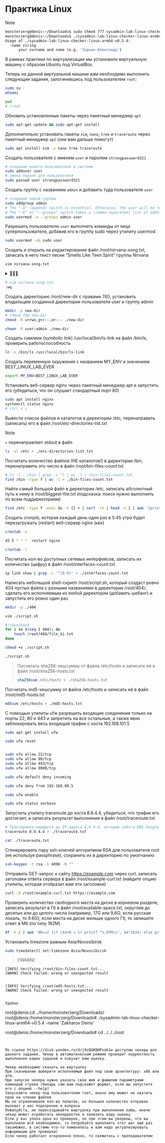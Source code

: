 # Практика Linux
> [!note]
> ```bash
> monsterzerg@denis:~/Downloads$ sudo chmod 777 sysadmin-lab-linux-checker-linux-arm64-v0.5.4
> monsterzerg@denis:~/Downloads$ ./sysadmin-lab-linux-checker-linux-arm64-v0.5.4 --help
> Usage of ./sysadmin-lab-linux-checker-linux-arm64-v0.5.4:
>   -name string
>     	your surname and name (e.g. 'Зоркин Александр')
> ```

В рамках практики по виртуализации мы установили виртуальную машину с образом Ubuntu под VirtualBox.

Теперь на данной виртуальной машине вам необходимо выполнить следующие задания,
залогинившись под пользователем `root`:
```sh
sudo su -
whoami
```

```sh
pwd
# /root
```

Обновить установленные пакеты через пакетный менеджер `apt`
```sh
sudo apt-get update && sudo apt-get install
```

Дополнительно установить пакеты `vim`, `nano`, `tree` и `traceroute` через пакетный менеджер `apt` (они вам дальше помогут)
```sh
sudo apt install vim -y nano tree traceroute
```

Создать пользователя с именем `user` и паролем `strongpassword321`
```sh
# cоздание нового пользователя в системе
sudo adduser user
# смена пароля для пользователя
sudo passwd user strongpassword321
```

Создать группу с названием `admin` и добавить туда пользователя `user`
```sh
# создание новой группы
sudo addgroup admin
# The "-a" (append) switch is essential. Otherwise, the user will be removed from any groups, not in the list.
# The "-G" or "--groups" switch takes a (comma-separated) list of additional groups to assign the user to.
sudo usermod -a --groups admin user
```

Разрешить пользователю `user` выполнять команды от лица суперпользователя, добавив его в группу sudo через утилиту usermod
```sh
sudo usermod -aG sudo user
```

Создать и открыть на редактирование файл /root/nirvana-song.txt, записать в него текст песни “Smells Like Teen Spirit” группы Nirvana
```sh
vim nirvana-song.txt
```
<details>
<summary>🤘🗿🎸</summary>

```toml
[Verse 1]
Load up on guns, bring your friends
It's fun to lose and to pretend
She's over-bored and self-assured
Oh no, I know a dirty word

[Pre-Chorus]
Hello, hello, hello, how low
Hello, hello, hello, how low
Hello, hello, hello, how low
Hello, hello, hello

[Chorus]
With the lights out, it's less dangerous
Here we are now, entertain us
I feel stupid and contagious
Here we are now, entertain us
A mulatto, an albino
A mosquito, my libido, yeah

[Post-Chorus]
Hey, yay

[Verse 2]
I'm worse at what I do best
And for this gift, I feel blessed
Our little group has always been
And always will until the end
See upcoming rock shows
Get tickets for your favorite artists
You might also like
Red Button
Drake
The Shoe Fits
Drake
You Broke My Heart
Drake
[Pre-Chorus]
Hello, hello, hello, how low
Hello, hello, hello, how low
Hello, hello, hello, how low
Hello, hello, hello

[Chorus]
With the lights out, it's less dangerous
Here we are now, entertain us
I feel stupid and contagious
Here we are now, entertain us
A mulatto, an albino
A mosquito, my libido, yeah

[Post-Chorus]
Hey, yay

[Guitar Solo]

[Verse 3]
And I forget just why I taste
Oh yeah, I guess it makes me smile
I found it hard, it's hard to find
Oh well, whatever, never mind

[Pre-Chorus]
Hello, hello, hello, how low
Hello, hello, hello, how low
Hello, hello, hello, how low
Hello, hello, hello
[Chorus]
With the lights out, it's less dangerous
Here we are now, entertain us
I feel stupid and contagious
Here we are now, entertain us
A mulatto, an albino
A mosquito, my libido

[Outro]
A denial, a denial
A denial, a denial
A denial, a denial
A denial, a denial
A denial
```

</details>


```sh
# vim nirvana-song.txt
:wq
```


Создать директорию /root/new-dir с правами 740, установить владельцем созданной директории пользователя user и группу admin
```sh
mkdir -p new-dir
# chmod 740 new-dir
chmod -R u+rwx,g+r--,o+--- ./new-dir

chown -R user:admin ./new-dir
```

Создать симлинк (symbolic link) /usr/local/bin/ls-link на файл /bin/ls, проверить работоспособность
```sh
ln -s /bin/ls /usr/local/bin/ls-link
```

Создать переменную окружения с названием MY_ENV и значением BEST_LINUX_LAB_EVER
```sh
export MY_ENV=BEST_LINUX_LAB_EVER
```

Установить веб-сервер nginx через пакетный менеджер apt и запустить его (убедиться, что он слушает стандартный порт 80)
```sh
sudo apt install nginx
systemctl status nginx
# ctrl + c
```

Вывести список файлов и каталогов в директории /etc, перенаправить (записать) его в файл /root/etc-directories-list.txt
> [!note]
> `>` перенаправляет stdout в файл


```sh
ls -al /etc > ./etc-directories-list.txt
```

Посчитать количество файлов (НЕ каталогов!) в директории /bin, перенаправить это число в файл /root/bin-files-count.txt
```sh
# ls -l ../bin | grep -v ^l | wc -l > /bin-files-count.txt
find /bin -type f | wc -l > ./bin-files-count.txt
```

Найти самый большой файл в директории /etc, записать абсолютный путь к нему в /root/biggest-file.txt (подсказка: поиск нужно выполнить по всем поддиректориям)
```sh
find /etc -type f -exec du -h {} + | sort -rh | head -n 1 | awk '{print $2}' > ./biggest-file.txt
```

Создать cronjob, которая каждый день один раз в 5:45 утра будет перезагружать (restart) веб-сервер nginx (кек)
```sh
crontab -e

45 5 * * *  restart nginx

crontab -l
```

Посчитать кол-во доступных сетевых интерфейсов, записать их количество (цифру) в файл /root/interfaces-count.txt
```sh
ip link show | grep -c '^[0-9]' > ./interfaces-count.txt
```

Написать небольшой shell-скрипт /root/script.sh, который создаст ровно 404 пустых файла с разными названиями в директории /root/404/, сделать его исполняемым из любой директории (добавить шебанг) и запустить его ровно один раз
```sh
mkdir -p ./404

vim ./script.sh

```

```bash
#!/bin/bash
for i in $(seq 1 404); do
    touch /root/404/file_$i.txt
done
```
```sh
chmod +x ./script.sh

./script.sh
```

> Посчитать sha256-хешсумму от файла /etc/hosts и записать её в файл /root/sha256-hosts.txt
> ```sh
> sha256sum /etc/hosts > ./sha256-hosts.txt
> ```

Посчитать md5-хешсумму от файла /etc/hosts и записать её в файл /root/md5-hosts.txt
```sh
md5sum /etc/hosts > ./md5-hosts.txt
```

С помощью утилиты ufw разрешить входящие соединения только на порты 22, 80 и 443 и запретить на все остальные, а также явно заблокировать весь входящий трафик с хоста 192.168.101.5
```sh
sudo apt-get install ufw

sudo ufw reset


sudo ufw allow 22/tcp
sudo ufw allow 80/tcp
sudo ufw allow 443/tcp
sudo ufw allow 8080/tcp

sudo ufw default deny incoming

sudo ufw deny from 192.168.88.5

sudo ufw enable

sudo ufw status verbose
```

Запустить утилиту traceroute до хоста 8.8.4.4, убедиться, что трафик его достигает, и записать результат выполнения в файл /root/traceroute.txt
```sh
# Трассировка маршрута до IP-адреса 8.8.4.4, который собсга DNS Google.
traceroute 8.8.4.4 > ./traceroute.txt

cat ./traceroute.txt
```

Сгенерировать пару ssh-ключей алгоритмом RSA для пользователя root (не используя passphrase), сохранить их в директорию по умолчанию
```sh
ssh-keygen -t rsa -b 4096 -N ""
```

Отправить GET-запрос к сайту https://example.com через curl, записать заголовки ответа сервера в файл /root/example-curl.txt (найдите опцию утилиты, которая отобразит вам эти заголовки)
```sh
curl -D /root/example-curl.txt https://example.com
```

Проверить количество свободного места на диске в корневом разделе,
записать результат в Гб в файл /root/available-space.txt,
округлив до десятых или до целого числа (например, 17G или 9,6G; если русская локаль, то 9.6G); если места на диске меньше одного Гб, то запишите ответ в Мб (по типу 182M)
```sh
df -h / | awk 'NR==2 {if ($4+0 < 1) printf "%.0fM\n", $4*1024; else printf "%.1fG\n", $4}' > /root/available-space.txt
```


Установить timezone равным Asia/Novosibirsk
```sh
sudo timedatectl set-timezone Asia/Novosibirsk
```


> [!WARN}
```
[INFO] Verifying /root/bin-files-count.txt...
[WARN] Check failed: wrong or unexpected result


[INFO] Verifying /root/md5-hosts.txt...
[WARN] Check failed: wrong or unexpected result


Удобно
```
root@denis:cd ../home/monsterzerg/Downloads/
root@denis:/home/monsterzerg/Downloads# ./sysadmin-lab-linux-checker-linux-arm64-v0.5.4 -name 'Zakharov Denis'

root@denis:/home/monsterzerg/Downloads# cd ../../../root
```


По ссылке https://disk.yandex.ru/d/j9zQGKBHPvah1w доступны чекеры для данного задания. Чекер в автоматическом режиме проверит корректность выполнения ваших заданий и озвучит вам оценку.

Чекер необходимо скачать на виртуалку
При скачивании выберите исполняемый файл под свою архитектуру: x86 или arm.
При запуске чекера нужно указать свои имя и фамилию параметрами командой строки (бинарь сам вам подскажет формат, если вы запустите его с опцией --help)
Запускайте чекер под пользователем root, иначе ему может не хватить прав на чтение файлов
Мы не ограничивали кол-во попыток, но большое количество отправок вызовет у нас подозрение и вопросы
Пожалуйста, не пересоздавайте виртуалку при выполнении лабы, иначе чекер может отработать некорректно и занизить вашу оценку
Если у вас упала одна из проверок, но при этом вы уверены, что вы выполнили всё необходимое, то попробуйте выполнить этот шаг ещё раз (возможно, в системе что-то поменялось и вам надо актуализировать информацию для проверки)
Если чекер работает откровенно плохо, то свяжитесь с преподавателем
